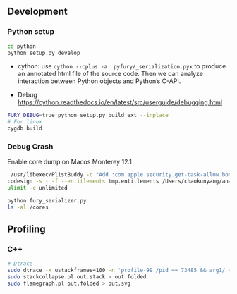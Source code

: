 ## Development
### Python setup
```bash
cd python
python setup.py develop
```
* cython: use `cython --cplus -a  pyfury/_serialization.pyx` to produce an annotated
  html file of the source code. Then we can analyze interaction between
  Python objects and Python’s C-API.

* Debug
  https://cython.readthedocs.io/en/latest/src/userguide/debugging.html
```bash
FURY_DEBUG=true python setup.py build_ext --inplace
# For linux
cygdb build
```

### Debug Crash
Enable core dump on Macos Monterey 12.1
```bash
 /usr/libexec/PlistBuddy -c "Add :com.apple.security.get-task-allow bool true" tmp.entitlements     
codesign -s - -f --entitlements tmp.entitlements /Users/chaokunyang/anaconda3/envs/py3.8/bin/python
ulimit -c unlimited

python fury_serializer.py
ls -al /cores
```

## Profiling
### C++
```bash
# Dtrace
sudo dtrace -x ustackframes=100 -n 'profile-99 /pid == 73485 && arg1/ { @[ustack()] = count(); } tick-60s { exit(0); }' -o out.stack
sudo stackcollapse.pl out.stack > out.folded
sudo flamegraph.pl out.folded > out.svg
```